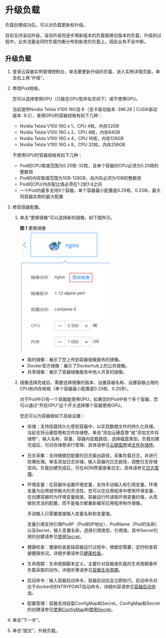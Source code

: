 # 升级负载<a name="cci_01_0014"></a>

负载创建成功后，可以对负载更新和升级。

目前支持滚动升级，滚动升级将逐步用新版本的负载替换旧版本的负载，升级的过程中，业务流量会同时负载均衡分布到新老的负载上，因此业务不会中断。

## 升级负载<a name="section943219520274"></a>

1.  登录云容器实例管理控制台，单击要更新升级的负载，进入实例详情页面，单击右上角“升级“。
2.  修改Pod规格。

    您可以选择使用GPU（只能在GPU型命名空间下）或不使用GPU。

    当前提供Nvidia Telsla V100 16G显卡（显卡驱动版本: 396.26 | CUDA驱动版本: 9.2），使用GPU时容器规格有如下几种：

    -   Nvidia Telsla V100 16G x 1，CPU 4核，内存32GB
    -   Nvidia Telsla V100 16G x 2，CPU 8核，内存64GB
    -   Nvidia Telsla V100 16G x 4，CPU 16核，内存128GB
    -   Nvidia Telsla V100 16G x 8，CPU 32核，内存256GB

    不使用GPU时容器规格有如下几种：

    -   Pod的CPU取值范围为0.25核-32核，且单个容器的CPU必须为0.25核的整数倍
    -   Pod的内存取值范围为1GB-128GB，且内存必须为1GB的整数倍
    -   Pod的CPU/内存配比值必须在1:2到1:4之间
    -   一个Pod内最多支持5个容器，单个容器最小配置是0.25核、0.2GB，最大同容器实例的最大配置

3.  修改容器配置。
    1.  单击“更换镜像“可以选择新的镜像，如下图所示。

        **图 1**  更换镜像<a name="fig2850632192810"></a>  
        ![](figures/更换镜像.png "更换镜像")

        -   我的镜像：展示了您上传到容器镜像服务的镜像。
        -   Docker官方镜像：展示了Dockerhub上的公共镜像。
        -   共享镜像：展示了容器镜像服务中他人共享的镜像。

    2.  镜像选择完成后，需要选择镜像的版本、设置容器名称、设置容器占用的CPU和内存规格（单个容器最小配置是0.25核、0.2GB）。

        对于Pod中只有一个容器能使用GPU，如果您的Pod中有个多个容器，您可以通过“开启GPU“这个开关选择哪个容器使用GPU。

        您还可以为容器做如下高级设置：

        -   存储：支持挂载持久化卷到容器中，以实现数据文件的持久化存储，当前支持云硬盘卷和文件存储卷。单击“添加云硬盘卷“或“添加文件存储卷“，输入名称、容量、容器内挂载路径，选择磁盘类型。负载创建完成后，可对存储卷进行管理，具体请参见[云硬盘卷](云硬盘卷.md)或[文件存储卷](文件存储卷.md)。
        -   日志采集：支持根据您配置的日志输出路径，采集负载日志，并进行防爆处理。单击添加日志存储，输入容器内日志路径，调整日志存储空间。负载创建完成后，可在AOM界面查看日志，具体请参见[日志管理](日志管理.md)。
        -   环境变量：在容器中设置环境变量，支持手动输入和引用变量。环境变量为应用提供极大的灵活性，您可以在应用程序中使用环境变量，在创建容器时为环境变量赋值，容器运行时读取环境变量的值，从而做到灵活的配置，而不是每次都重新编写应用程序制作镜像。

            手动输入只需要直接输入变量名称和变量值。

            变量引用支持引用PodIP（Pod的IP地址）、PodName（Pod的名称）以及Secret，输入变量名称，选择引用类型、引用值。其中Secret引用的创建请参见[使用Secret](使用Secret.md)。

        -   健康检查：健康检查是指容器运行过程中，根据您需要，定时检查容器健康状况。详细步骤请参见[健康检查](健康检查.md)。
        -   生命周期：生命周期脚本定义，主要针对容器类负载的生命周期事件负载采取的动作。详细步骤请参见[容器生命周期](容器生命周期.md)。
        -   启动命令：输入容器启动命令，容器启动后会立即执行。启动命令对应于docker的ENTRYPOINT启动命令，详细内容请参见[容器启动命令](容器启动命令.md)。
        -   配置管理：容器支持挂载ConfigMap和Secret。ConfigMap和Secret的创建请参见[使用ConfigMap](使用ConfigMap.md)和[使用Secret](使用Secret.md)。


4.  单击“下一步“。
5.  单击“提交“，升级负载。

